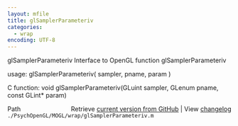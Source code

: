 ```yaml
---
layout: mfile
title: glSamplerParameteriv
categories:
  - wrap
encoding: UTF-8
---
```


glSamplerParameteriv  Interface to OpenGL function glSamplerParameteriv

usage:  glSamplerParameteriv\( sampler, pname, param \)

C function:  void glSamplerParameteriv\(GLuint sampler, GLenum pname, const GLint\* param\)


<div class="code_header" style="text-align:right;">
  <span style="float:left;">Path&nbsp;&nbsp;</span> <span class="counter">Retrieve <a href=
  "https://raw.github.com/Psychtoolbox-3/Psychtoolbox-3/beta/./PsychOpenGL/MOGL/wrap/glSamplerParameteriv.m">current version from GitHub</a> | View <a href=
  "https://github.com/Psychtoolbox-3/Psychtoolbox-3/commits/beta/./PsychOpenGL/MOGL/wrap/glSamplerParameteriv.m">changelog</a></span>
</div>
<div class="code">
  <code>./PsychOpenGL/MOGL/wrap/glSamplerParameteriv.m</code>
</div>
